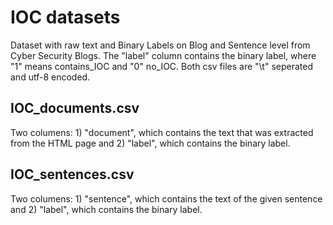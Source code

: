 # IOC datasets
Dataset with raw text and Binary Labels on Blog and Sentence level from Cyber Security Blogs.  The "label" column contains the binary label, where "1" means contains_IOC and "0" no_IOC. Both csv files are "\t" seperated and utf-8 encoded.

## IOC_documents.csv
Two columens: 1) "document", which contains the text that was extracted from the HTML page and 2) "label", which contains the binary label. 

## IOC_sentences.csv
Two columens: 1) "sentence", which contains the text of the given sentence and 2) "label", which contains the binary label. 
